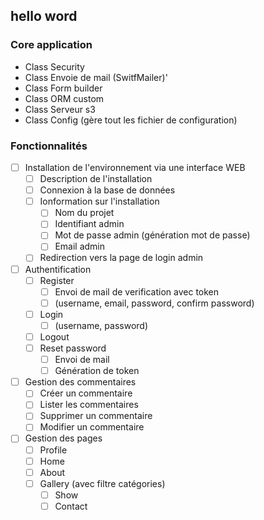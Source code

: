 ## hello word

### Core application

- Class Security
- Class Envoie de mail (SwitfMailer)'
- Class Form builder
- Class ORM custom
- Class Serveur s3
- Class Config (gère tout les fichier de configuration)


### Fonctionnalités

- [ ] Installation de l'environnement via une interface WEB
  - [ ] Description de l'installation
  - [ ] Connexion à la base de données
  - [ ] Ionformation sur l'installation
    - [ ] Nom du projet
    - [ ] Identifiant admin
    - [ ] Mot de passe admin (génération mot de passe)
    - [ ] Email admin
  - [ ] Redirection vers la page de login admin

- [ ] Authentification
  - [ ] Register
    - [ ] Envoi de mail de verification avec token
    - [ ] (username, email, password, confirm password)
  - [ ] Login
    - [ ] (username, password)
  - [ ] Logout
  - [ ] Reset password
    - [ ] Envoi de mail
    - [ ] Génération de token

- [ ] Gestion des commentaires
    - [ ] Créer un commentaire
    - [ ] Lister les commentaires
    - [ ] Supprimer un commentaire
    - [ ] Modifier un commentaire

- [ ] Gestion des pages
    - [ ] Profile
    - [ ] Home
    - [ ] About
    - [ ] Gallery (avec filtre catégories)
      - [ ] Show
      - [ ] Contact